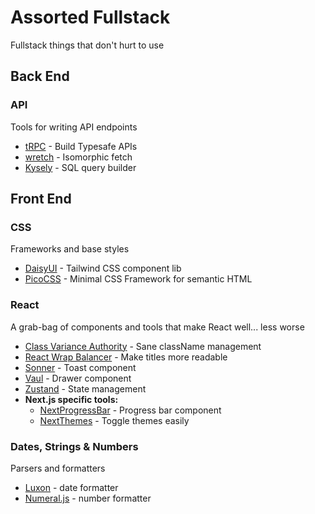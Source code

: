 # Assorted Fullstack
Fullstack things that don't hurt to use

## Back End

### API
Tools for writing API endpoints
* [tRPC](https://trpc.io/) - Build Typesafe APIs
* [wretch](https://github.com/elbywan/wretch) - Isomorphic fetch
* [Kysely](https://github.com/kysely-org/kysely) - SQL query builder

## Front End
### CSS
Frameworks and base styles
* [DaisyUI](https://daisyui.com/) - Tailwind CSS component lib
* [PicoCSS](https://picocss.com/) - Minimal CSS Framework for semantic HTML

### React
A grab-bag of components and tools that make React well... less worse
* [Class Variance Authority](https://github.com/joe-bell/cva) - Sane className management
* [React Wrap Balancer](https://github.com/shuding/react-wrap-balancer) - Make titles more readable
* [Sonner](https://github.com/emilkowalski/sonner) - Toast component
* [Vaul](https://github.com/emilkowalski/vaul) - Drawer component
* [Zustand](https://github.com/pmndrs/zustand) - State management
* **Next.js specific tools:**
  * [NextProgressBar](https://github.com/apal21/nextjs-progressbar) - Progress bar component
  * [NextThemes](https://github.com/pacocoursey/next-themes) - Toggle themes easily

### Dates, Strings & Numbers
Parsers and formatters
* [Luxon](https://github.com/moment/luxon) - date formatter
* [Numeral.js](https://github.com/adamwdraper/Numeral-js) - number formatter
